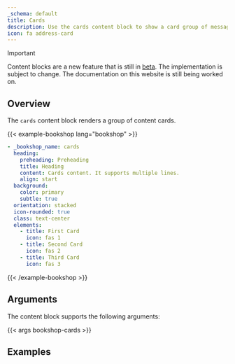 ```yaml
---
_schema: default
title: Cards
description: Use the cards content block to show a card group of messages.
icon: fa address-card
---
```


> [!IMPORTANT]
> Content blocks are a new feature that is still in [beta](https://github.com/gethinode/hinode/issues/1430#issuecomment-2988697852). The implementation is subject to change. The documentation on this website is still being worked on.

## Overview

The `cards` content block renders a group of content cards.

<!-- markdownlint-disable MD037 -->
{{< example-bookshop lang="bookshop" >}}

```yml
- _bookshop_name: cards
  heading:
    preheading: Preheading
    title: Heading
    content: Cards content. It supports multiple lines.
    align: start
  background:
    color: primary
    subtle: true
  orientation: stacked
  icon-rounded: true
  class: text-center
  elements:
    - title: First Card
      icon: fas 1
    - title: Second Card
      icon: fas 2
    - title: Third Card
      icon: fas 3
```

{{< /example-bookshop >}}
<!-- markdownlint-enable MD037 -->

## Arguments

The content block supports the following arguments:

{{< args bookshop-cards >}}

## Examples

<!-- TODO: add cards examples -->